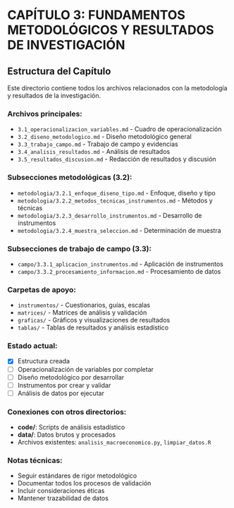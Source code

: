 # CAPÍTULO 3: FUNDAMENTOS METODOLÓGICOS Y RESULTADOS DE INVESTIGACIÓN

## Estructura del Capítulo

Este directorio contiene todos los archivos relacionados con la metodología y resultados de la investigación.

### Archivos principales:

- `3.1_operacionalizacion_variables.md` - Cuadro de operacionalización
- `3.2_diseno_metodologico.md` - Diseño metodológico general
- `3.3_trabajo_campo.md` - Trabajo de campo y evidencias
- `3.4_analisis_resultados.md` - Análisis de resultados
- `3.5_resultados_discusion.md` - Redacción de resultados y discusión

### Subsecciones metodológicas (3.2):

- `metodologia/3.2.1_enfoque_diseno_tipo.md` - Enfoque, diseño y tipo
- `metodologia/3.2.2_metodos_tecnicas_instrumentos.md` - Métodos y técnicas
- `metodologia/3.2.3_desarrollo_instrumentos.md` - Desarrollo de instrumentos
- `metodologia/3.2.4_muestra_seleccion.md` - Determinación de muestra

### Subsecciones de trabajo de campo (3.3):

- `campo/3.3.1_aplicacion_instrumentos.md` - Aplicación de instrumentos
- `campo/3.3.2_procesamiento_informacion.md` - Procesamiento de datos

### Carpetas de apoyo:

- `instrumentos/` - Cuestionarios, guías, escalas
- `matrices/` - Matrices de análisis y validación
- `graficas/` - Gráficos y visualizaciones de resultados
- `tablas/` - Tablas de resultados y análisis estadístico

### Estado actual:
- [x] Estructura creada
- [ ] Operacionalización de variables por completar
- [ ] Diseño metodológico por desarrollar
- [ ] Instrumentos por crear y validar
- [ ] Análisis de datos por ejecutar

### Conexiones con otros directorios:
- **code/**: Scripts de análisis estadístico
- **data/**: Datos brutos y procesados
- Archivos existentes: `analisis_macroeconomico.py`, `limpiar_datos.R`

### Notas técnicas:
- Seguir estándares de rigor metodológico
- Documentar todos los procesos de validación
- Incluir consideraciones éticas
- Mantener trazabilidad de datos